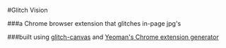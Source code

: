 #Glitch Vision

###a Chrome browser extension that glitches in-page jpg's

###built using [glitch-canvas](https://github.com/snorpey/glitch-canvas) and [Yeoman's Chrome extension generator](https://github.com/yeoman/generator-chrome-extension)